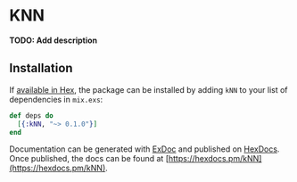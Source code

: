 # KNN

**TODO: Add description**

## Installation

If [available in Hex](https://hex.pm/docs/publish), the package can be installed
by adding `kNN` to your list of dependencies in `mix.exs`:

```elixir
def deps do
  [{:kNN, "~> 0.1.0"}]
end
```

Documentation can be generated with [ExDoc](https://github.com/elixir-lang/ex_doc)
and published on [HexDocs](https://hexdocs.pm). Once published, the docs can
be found at [https://hexdocs.pm/kNN](https://hexdocs.pm/kNN).

